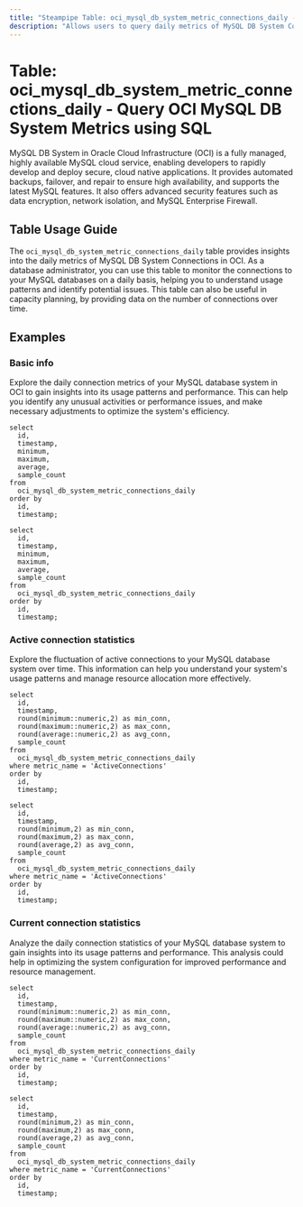 ```yaml
---
title: "Steampipe Table: oci_mysql_db_system_metric_connections_daily - Query OCI MySQL DB System Metrics using SQL"
description: "Allows users to query daily metrics of MySQL DB System Connections in OCI."
---
```


# Table: oci_mysql_db_system_metric_connections_daily - Query OCI MySQL DB System Metrics using SQL

MySQL DB System in Oracle Cloud Infrastructure (OCI) is a fully managed, highly available MySQL cloud service, enabling developers to rapidly develop and deploy secure, cloud native applications. It provides automated backups, failover, and repair to ensure high availability, and supports the latest MySQL features. It also offers advanced security features such as data encryption, network isolation, and MySQL Enterprise Firewall.

## Table Usage Guide

The `oci_mysql_db_system_metric_connections_daily` table provides insights into the daily metrics of MySQL DB System Connections in OCI. As a database administrator, you can use this table to monitor the connections to your MySQL databases on a daily basis, helping you to understand usage patterns and identify potential issues. This table can also be useful in capacity planning, by providing data on the number of connections over time.

## Examples

### Basic info
Explore the daily connection metrics of your MySQL database system in OCI to gain insights into its usage patterns and performance. This can help you identify any unusual activities or performance issues, and make necessary adjustments to optimize the system's efficiency.

```sql+postgres
select
  id,
  timestamp,
  minimum,
  maximum,
  average,
  sample_count
from
  oci_mysql_db_system_metric_connections_daily
order by
  id,
  timestamp;
```

```sql+sqlite
select
  id,
  timestamp,
  minimum,
  maximum,
  average,
  sample_count
from
  oci_mysql_db_system_metric_connections_daily
order by
  id,
  timestamp;
```

### Active connection statistics
Explore the fluctuation of active connections to your MySQL database system over time. This information can help you understand your system's usage patterns and manage resource allocation more effectively.

```sql+postgres
select
  id,
  timestamp,
  round(minimum::numeric,2) as min_conn,
  round(maximum::numeric,2) as max_conn,
  round(average::numeric,2) as avg_conn,
  sample_count
from
  oci_mysql_db_system_metric_connections_daily
where metric_name = 'ActiveConnections'
order by
  id,
  timestamp;
```

```sql+sqlite
select
  id,
  timestamp,
  round(minimum,2) as min_conn,
  round(maximum,2) as max_conn,
  round(average,2) as avg_conn,
  sample_count
from
  oci_mysql_db_system_metric_connections_daily
where metric_name = 'ActiveConnections'
order by
  id,
  timestamp;
```

### Current connection statistics
Analyze the daily connection statistics of your MySQL database system to gain insights into its usage patterns and performance. This analysis could help in optimizing the system configuration for improved performance and resource management.

```sql+postgres
select
  id,
  timestamp,
  round(minimum::numeric,2) as min_conn,
  round(maximum::numeric,2) as max_conn,
  round(average::numeric,2) as avg_conn,
  sample_count
from
  oci_mysql_db_system_metric_connections_daily
where metric_name = 'CurrentConnections'
order by
  id,
  timestamp;
```

```sql+sqlite
select
  id,
  timestamp,
  round(minimum,2) as min_conn,
  round(maximum,2) as max_conn,
  round(average,2) as avg_conn,
  sample_count
from
  oci_mysql_db_system_metric_connections_daily
where metric_name = 'CurrentConnections'
order by
  id,
  timestamp;
```